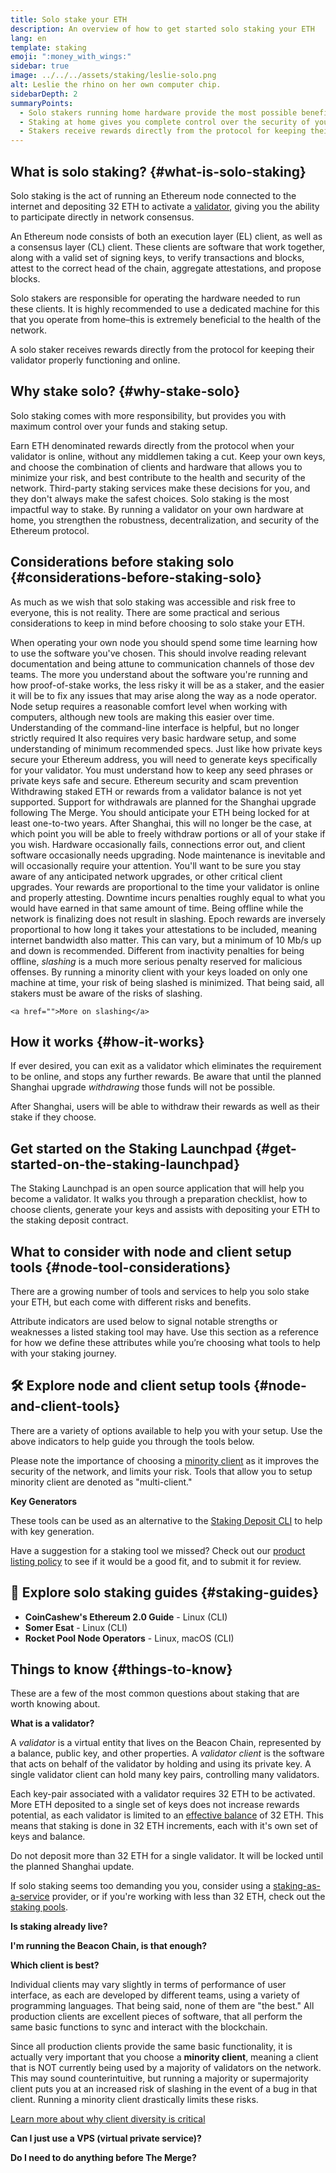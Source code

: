 ```yaml
---
title: Solo stake your ETH
description: An overview of how to get started solo staking your ETH
lang: en
template: staking
emoji: ":money_with_wings:"
sidebar: true
image: ../../../assets/staking/leslie-solo.png
alt: Leslie the rhino on her own computer chip.
sidebarDepth: 2
summaryPoints:
  - Solo stakers running home hardware provide the most possible benefit to the health and decentralization of the Ethereum network.
  - Staking at home gives you complete control over the security of your funds.
  - Stakers receive rewards directly from the protocol for keeping their validator properly functioning and online.
---
```


## What is solo staking? {#what-is-solo-staking}

Solo staking is the act of running an Ethereum node connected to the internet and depositing 32 ETH to activate a [validator](#what-is-a-validator), giving you the ability to participate directly in network consensus.

An Ethereum node consists of both an execution layer (EL) client, as well as a consensus layer (CL) client. These clients are software that work together, along with a valid set of signing keys, to verify transactions and blocks, attest to the correct head of the chain, aggregate attestations, and propose blocks.

Solo stakers are responsible for operating the hardware needed to run these clients. It is highly recommended to use a dedicated machine for this that you operate from home–this is extremely beneficial to the health of the network.

A solo staker receives rewards directly from the protocol for keeping their validator properly functioning and online.

## Why stake solo? {#why-stake-solo}

Solo staking comes with more responsibility, but provides you with maximum control over your funds and staking setup.

<CardGrid>
  <Card title="Earn fresh ETH" emoji="💸">
    Earn ETH denominated rewards directly from the protocol when your validator is online, without any middlemen taking a cut.
  </Card>
  <Card title="Full control" emoji="🎛️">
    Keep your own keys, and choose the combination of clients and hardware that allows you to minimize your risk, and best contribute to the health and security of the network. Third-party staking services make these decisions for you, and they don't always make the safest choices.
  </Card>
  <Card title="Network security" emoji="🔐">
    Solo staking is the most impactful way to stake. By running a validator on your own hardware at home, you strengthen the robustness, decentralization, and security of the Ethereum protocol.
  </Card>
</CardGrid>

## Considerations before staking solo {#considerations-before-staking-solo}

<!-- TODO: Add slashing link in card below -->

As much as we wish that solo staking was accessible and risk free to everyone, this is not reality. There are some practical and serious considerations to keep in mind before choosing to solo stake your ETH.

<InfoGrid>
  <ExpandableCard title="Required reading">
    When operating your own node you should spend some time learning how to use the software you've chosen. This should involve reading relevant documentation and being attune to communication channels of those dev teams.
    The more you understand about the software you're running and how proof-of-stake works, the less risky it will be as a staker, and the easier it will be to fix any issues that may arise along the way as a node operator. 
  </ExpandableCard>
  <ExpandableCard title="Comfortable with computers">
    Node setup requires a reasonable comfort level when working with computers, although new tools are making this easier over time. Understanding of the command-line interface is helpful, but no longer strictly required 
    It also requires very basic hardware setup, and some understanding of minimum recommended specs.
  </ExpandableCard>
  <ExpandableCard title="Secure key management">
    Just like how private keys secure your Ethereum address, you will need to generate keys specifically for your validator. You must understand how to keep any seed phrases or private keys safe and secure.
    <ButtonLink to="/security">Ethereum security and scam prevention</ButtonLink>
  </ExpandableCard>
  <ExpandableCard title="No withdrawing (for now)">
    Withdrawing staked ETH or rewards from a validator balance is not yet supported. Support for withdrawals are planned for the Shanghai upgrade following The Merge. You should anticipate your ETH being locked for at least one-to-two years. After Shanghai, this will no longer be the case, at which point you will be able to freely withdraw portions or all of your stake if you wish.
  </ExpandableCard>
  <ExpandableCard title="Maintenance">
    Hardware occasionally fails, connections error out, and client software occasionally needs upgrading. Node maintenance is inevitable and will occasionally require your attention. You'll want to be sure you stay aware of any anticipated network upgrades, or other critical client upgrades.
  </ExpandableCard>
  <ExpandableCard title="Reliable uptime">
    Your rewards are proportional to the time your validator is online and properly attesting. Downtime incurs penalties roughly equal to what you would have earned in that same amount of time. Being offline while the network is finalizing does not result in slashing.
    Epoch rewards are inversely proportional to how long it takes your attestations to be included, meaning internet bandwidth also matter. This can vary, but a minimum of 10 Mb/s up and down is recommended.
  </ExpandableCard>
  <ExpandableCard title="Slashing risk">
    Different from inactivity penalties for being offline, <em>slashing</em> is a much more serious penalty reserved for malicious offenses. By running a minority client with your keys loaded on only one machine at time, your risk of being slashed is minimized. That being said, all stakers must be aware of the risks of slashing.
    
    <a href="">More on slashing</a>
  </ExpandableCard>
</InfoGrid>

<StakingComparison page="solo" />

## How it works {#how-it-works}

<HowSoloStakingWorks />

If ever desired, you can exit as a validator which eliminates the requirement to be online, and stops any further rewards. Be aware that until the planned Shanghai upgrade _withdrawing_ those funds will not be possible.

After Shanghai, users will be able to withdraw their rewards as well as their stake if they choose.

## Get started on the Staking Launchpad {#get-started-on-the-staking-launchpad}

The Staking Launchpad is an open source application that will help you become a validator. It walks you through a preparation checklist, how to choose clients, generate your keys and assists with depositing your ETH to the staking deposit contract.

<LaunchpadWidget />

## What to consider with node and client setup tools {#node-tool-considerations}

There are a growing number of tools and services to help you solo stake your ETH, but each come with different risks and benefits.

Attribute indicators are used below to signal notable strengths or weaknesses a listed staking tool may have. Use this section as a reference for how we define these attributes while you’re choosing what tools to help with your staking journey.

<StakingConsiderations page="solo" />

## 🛠 Explore node and client setup tools {#node-and-client-tools}

There are a variety of options available to help you with your setup. Use the above indicators to help guide you through the tools below.

<Emoji text="⚠️" mr="1rem" /> Please note the importance of choosing a <a href="/client-diversity">minority client</a> as it improves the security of the network, and limits your risk. Tools that allow you to setup minority client are denoted as "multi-client."

<StakingProductsCardGrid category="nodeTools" />

**Key Generators**

These tools can be used as an alternative to the [Staking Deposit CLI](https://github.com/ethereum/staking-deposit-cli) to help with key generation.

<StakingProductsCardGrid category="keyGen" />

Have a suggestion for a staking tool we missed? Check out our [product listing policy](/contributing/adding-staking-product) to see if it would be a good fit, and to submit it for review.

## 📖 Explore solo staking guides {#staking-guides}

- **CoinCashew's Ethereum 2.0 Guide** - Linux (CLI)
- **Somer Esat** - Linux (CLI)
- **Rocket Pool Node Operators** - Linux, macOS (CLI)

## Things to know {#things-to-know}

These are a few of the most common questions about staking that are worth knowing about.

**What is a validator?**

A _validator_ is a virtual entity that lives on the Beacon Chain, represented by a balance, public key, and other properties. A _validator client_ is the software that acts on behalf of the validator by holding and using its private key. A single validator client can hold many key pairs, controlling many validators.

Each key-pair associated with a validator requires 32 ETH to be activated. More ETH deposited to a single set of keys does not increase rewards potential, as each validator is limited to an [effective balance]() of 32 ETH. This means that staking is done in 32 ETH increments, each with it's own set of keys and balance.

Do not deposit more than 32 ETH for a single validator. It will be locked until the planned Shanghai update.

If solo staking seems too demanding you you, consider using a [staking-as-a-service](/staking/saas) provider, or if you're working with less than 32 ETH, check out the [staking pools](/staking/pools).

**Is staking already live?**

<!-- TODO: Answer to try and clarify a synopsis of the Beacon Chain and The Merge. -->

**I'm running the Beacon Chain, is that enough?**

<!-- TODO: Answer about how you need to run both clients as of The Merge... content on Figma? -->

**Which client is best?**

Individual clients may vary slightly in terms of performance of user interface, as each are developed by different teams, using a variety of programming languages. That being said, none of them are "the best." All production clients are excellent pieces of software, that all perform the same basic functions to sync and interact with the blockchain.

Since all production clients provide the same basic functionality, it is actually very important that you choose a **minority client**, meaning a client that is NOT currently being used by a majority of validators on the network. This may sound counterintuitive, but running a majority or supermajority client puts you at an increased risk of slashing in the event of a bug in that client. Running a minority client drastically limits these risks.

[Learn more about why client diversity is critical](https://mirror.xyz/jmcook.eth/S7ONEka_0RgtKTZ3-dakPmAHQNPvuj15nh0YGKPFriA)

**Can I just use a VPS (virtual private service)?**

<!-- TODO: Answer about cloud servers being detrimental to centralization of the network. If AWS or DigitalOcean go down, you're penalties will be much larger, and you'll be at an increased risk of slashing. ie: >1/3 the network uses AWS and it goes down or is targetted by regulation... The network would no longer finalize, and you, by using AWS, could be part of the validators set that would be subject to quadratic leaking.-->

**Do I need to do anything before The Merge?**

<!-- TODO: Answer -->
